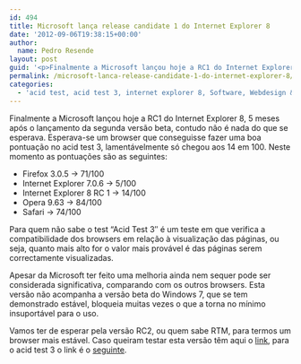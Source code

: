 ```yaml
---
id: 494
title: Microsoft lança release candidate 1 do Internet Explorer 8
date: '2012-09-06T19:38:15+00:00'
author: 
  name: Pedro Resende
layout: post
guid: '<p>Finalmente a Microsoft lançou hoje a RC1 do Internet Explorer 8, 5 meses após o lançamento da segunda versão beta, contudo não é nada do que se esperava. Esperava-se um browser que conseguisse fazer uma boa pontuação no acid test 3, lamentávelmente só '
permalink: /microsoft-lanca-release-candidate-1-do-internet-explorer-8/
categories:
  - 'acid test, acid test 3, internet explorer 8, Software, Webdesign &amp; Web-development'
---
```

Finalmente a Microsoft lançou hoje a RC1 do Internet Explorer 8, 5 meses após o lançamento da segunda versão beta, contudo não é nada do que se esperava. Esperava-se um browser que conseguisse fazer uma boa pontuação no acid test 3, lamentávelmente só chegou aos 14 em 100. Neste momento as pontuações são as seguintes:

  * Firefox 3.0.5 -> 71/100
  * Internet Explorer 7.0.6 -> 5/100
  * Internet Explorer 8 RC 1 -> 14/100
  * Opera 9.63 -> 84/100
  * Safari -> 74/100

Para quem não sabe o test “Acid Test 3″ é um teste em que verifica a compatibilidade dos browsers em relação à visualização das páginas, ou seja, quanto mais alto for o valor mais provável é das páginas serem correctamente visualizadas.

Apesar da Microsoft ter feito uma melhoria ainda nem sequer pode ser considerada significativa, comparando com os outros browsers. Esta versão não acompanha a versão beta do Windows 7, que se tem demonstrado estável, bloqueia muitas vezes o que a torna no mínimo insuportável para o uso.

Vamos ter de esperar pela versão RC2, ou quem sabe RTM, para termos um browser mais estável. Caso queiram testar esta versão têm aqui o <a href="http://www.microsoft.com/windows/internet-explorer/beta/" target="_blank">link</a>, para o acid test 3 o link é o <a href="http://acid3.acidtests.org/" target="_blank">seguinte</a>.